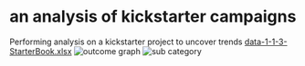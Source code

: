 # an analysis of kickstarter campaigns
Performing analysis on a kickstarter project to uncover trends
[data-1-1-3-StarterBook.xlsx](https://github.com/lolajimoh/kickstarter-analysis/files/7050631/data-1-1-3-StarterBook.xlsx)
![outcome graph](https://user-images.githubusercontent.com/89552169/130880890-56172b09-2102-4ef3-8255-53c002ae028e.png)
![sub category](https://user-images.githubusercontent.com/89552169/130880899-a224c40c-dbfa-4c08-af1f-dee3abb478c0.png)

